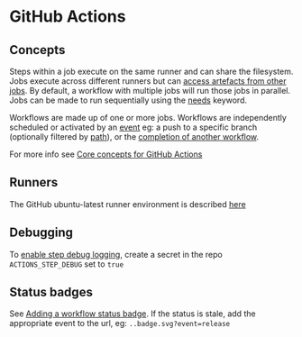 # GitHub Actions

## Concepts

Steps within a job execute on the same runner and can share the filesystem.
Jobs execute across different runners but can [access artefacts from other jobs](https://help.github.com/en/actions/configuring-and-managing-workflows/persisting-workflow-data-using-artifacts#passing-data-between-jobs-in-a-workflow). By default, a workflow with multiple jobs will run those jobs in parallel. Jobs can be made to run sequentially using the [needs](https://docs.github.com/en/actions/learn-github-actions/managing-complex-workflows#creating-dependent-jobs) keyword.

Workflows are made up of one or more jobs. Workflows are independently scheduled or activated by an [event](https://help.github.com/en/actions/configuring-and-managing-workflows/configuring-a-workflow#triggering-a-workflow-with-events) eg: a push to a specific branch (optionally filtered by [path](https://docs.github.com/en/actions/reference/workflow-syntax-for-github-actions#onpushpull_requestpaths)), or the [completion of another workflow](https://docs.github.com/en/actions/reference/events-that-trigger-workflows#workflow_run).

For more info see [Core concepts for GitHub Actions](https://help.github.com/en/actions/getting-started-with-github-actions/core-concepts-for-github-actions)

## Runners

The GitHub ubuntu-latest runner environment is described [here](https://github.com/actions/virtual-environments/blob/ubuntu18/20200430.1/images/linux/Ubuntu1804-README.md)

## Debugging

To [enable step debug logging](https://docs.github.com/en/actions/monitoring-and-troubleshooting-workflows/enabling-debug-logging#enabling-step-debug-logging), create a secret in the repo `ACTIONS_STEP_DEBUG` set to `true`

## Status badges

See [Adding a workflow status badge](https://docs.github.com/en/actions/monitoring-and-troubleshooting-workflows/adding-a-workflow-status-badge). If the status is stale, add the appropriate event to the url, eg: `..badge.svg?event=release`
